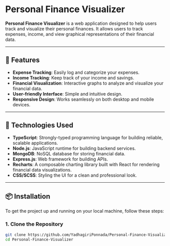 # Personal Finance Visualizer

**Personal Finance Visualizer** is a web application designed to help users track and visualize their personal finances. It allows users to track expenses, income, and view graphical representations of their financial data.

---

## 🚀 Features

- **Expense Tracking**: Easily log and categorize your expenses.
- **Income Tracking**: Keep track of your income and savings.
- **Financial Visualization**: Interactive graphs to analyze and visualize your financial data.
- **User-friendly Interface**: Simple and intuitive design.
- **Responsive Design**: Works seamlessly on both desktop and mobile devices.

---

## 🔧 Technologies Used

- **TypeScript**: Strongly-typed programming language for building reliable, scalable applications.
- **Node.js**: JavaScript runtime for building backend services.
- **MongoDB**: NoSQL database for storing financial data.
- **Express.js**: Web framework for building APIs.
- **Recharts**: A composable charting library built with React for rendering financial data visualizations.
- **CSS/SCSS**: Styling the UI for a clean and professional look.

---

## 📦 Installation

To get the project up and running on your local machine, follow these steps:

### 1. Clone the Repository

```bash
git clone https://github.com/YadhagiriPonnada/Personal-Finance-Visualizer.git
cd Personal-Finance-Visualizer
